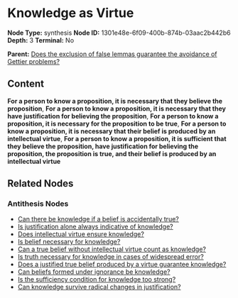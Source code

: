 # Knowledge as Virtue

**Node Type:** synthesis
**Node ID:** 1301e48e-6f09-400b-874b-03aac2b442b6
**Depth:** 3
**Terminal:** No

**Parent:** [Does the exclusion of false lemmas guarantee the avoidance of Gettier problems?](does-the-exclusion-of-false-lemmas-guarantee-the-avoidance-of-gettier-problems-antithesis-595209f2-6890-4a30-b407-67aea6c1ec67.md)

## Content

**For a person to know a proposition, it is necessary that they believe the proposition**, **For a person to know a proposition, it is necessary that they have justification for believing the proposition**, **For a person to know a proposition, it is necessary for the proposition to be true**, **For a person to know a proposition, it is necessary that their belief is produced by an intellectual virtue**, **For a person to know a proposition, it is sufficient that they believe the proposition, have justification for believing the proposition, the proposition is true, and their belief is produced by an intellectual virtue**

## Related Nodes

### Antithesis Nodes

- [Can there be knowledge if a belief is accidentally true?](can-there-be-knowledge-if-a-belief-is-accidentally-true-antithesis-2f84a71f-e7c7-4d99-b7cd-c78d58d6694b.md)
- [Is justification alone always indicative of knowledge?](is-justification-alone-always-indicative-of-knowledge-antithesis-8e8e8579-e9a7-4535-8be6-21fa21052e98.md)
- [Does intellectual virtue ensure knowledge?](does-intellectual-virtue-ensure-knowledge-antithesis-df9eff7a-80b7-4413-be85-7ae3720c6d2b.md)
- [Is belief necessary for knowledge?](is-belief-necessary-for-knowledge-antithesis-194a2d07-1a8f-4b82-99fd-c4c77f28bc6c.md)
- [Can a true belief without intellectual virtue count as knowledge?](can-a-true-belief-without-intellectual-virtue-count-as-knowledge-antithesis-7c043e5a-89ea-4f15-8dda-80fa796cd8ff.md)
- [Is truth necessary for knowledge in cases of widespread error?](is-truth-necessary-for-knowledge-in-cases-of-widespread-error-antithesis-9891bda3-bf61-467c-bdb9-e273e9e50e2e.md)
- [Does a justified true belief produced by a virtue guarantee knowledge?](does-a-justified-true-belief-produced-by-a-virtue-guarantee-knowledge-antithesis-2047842b-c48e-4bf2-8556-70b13ebd2ca1.md)
- [Can beliefs formed under ignorance be knowledge?](can-beliefs-formed-under-ignorance-be-knowledge-antithesis-4cbff494-18b9-4dd9-8d1f-f9e387388bad.md)
- [Is the sufficiency condition for knowledge too strong?](is-the-sufficiency-condition-for-knowledge-too-strong-antithesis-ba65fdaf-13f8-4c60-9556-55497c6507d3.md)
- [Can knowledge survive radical changes in justification?](can-knowledge-survive-radical-changes-in-justification-antithesis-75cca677-1fe3-4fc2-9a13-58433081266a.md)

